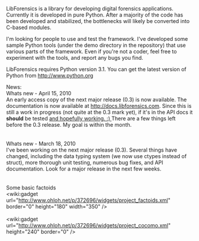 LibForensics is a library for developing digital forensics applications.  Currently it is developed in pure Python.  After a majority of the code has been developed and stabilized, the bottlenecks will likely be converted into C-based modules.

I'm looking for people to use and test the framework.  I've developed some sample Python tools (under the demo directory in the repository) that use various parts of the framework.  Even if you're not a coder, feel free to experiment with the tools, and report any bugs you find.

LibForensics requires Python version 3.1.  You can get the latest version of Python from http://www.python.org

News:<br>
Whats new - April 15, 2010<br>
An early access copy of the next major release (0.3) is now available.  The documentation is now available at <a href='http://docs.libforensics.com'>http://docs.libforensics.com</a>.  Since this is still a work in progress (not quite at the 0.3 mark yet), if it's in the API docs it <b>should</b> be tested <a href='.md'>and hopefully working. :) </a>  There are a few things left before the 0.3 release.  My goal is within the month.<br>
<br>
<br>
Whats new - March 18, 2010<br>
I've been working on the next major release (0.3).  Several things have changed, including the data typing system (we now use ctypes instead of struct), more thorough unit testing, numerous bug fixes, and API documentation.  Look for a major release in the next few weeks.<br>
<br>
<br>
Some basic factoids<br>
<wiki:gadget url="http://www.ohloh.net/p/372696/widgets/project_factoids.xml" border="0" height="180" width="350" /><br>
<br>
<wiki:gadget url="http://www.ohloh.net/p/372696/widgets/project_cocomo.xml" height="240"  border="0" />